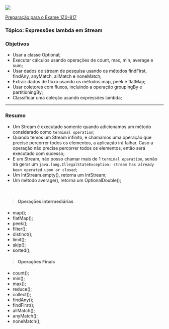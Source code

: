 ![](https://github.com/ocpjp-study/expressoes-lambda-em-streams/blob/main/ocpjp.png)

[Preparação para o Exame 1Z0-817](https://education.oracle.com/pt_BR/upgrade-ocp-java-6-7-8-to-java-se-11-developer/pexam_1Z0-817)

### Tópico: Expressões lambda em Stream
### Objetivos
- Usar a classe Optional;
- Executar cálculos usando operações de count, max, min, average e sum;
- Usar dados de stream de pesquisa usando os métodos findFirst, findAny, anyMatch, allMatch e noneMatch;
- Extrair dados de fluxo usando os métodos map, peek e flatMap;
- Usar coletores com fluxos, incluindo a operação groupingBy e partitioningBy;
- Classificar uma coleção usando expressões lambda;

<hr>

### Resumo
- Um Stream é executado somente quando adicionamos um método considerado como `terminal operation`; 
- Quando temos um Stream infinito, e chamamos uma operação que precise percorrer todos os elementos, a aplicação irá falhar. Caso a operação não precise percorrer todos os elementos, então será executado com sucesso;
- E um Stream, não posso chamar mais de 1 `terminal operation`, senão irá gerar um `java.lang.IllegalStateException: stream has already been operated upon or closed`;
- Um IntStream.empty(), retorna um IntStream;
- Um método average(), retorna um OptionalDouble();
<br/>

> #### Operações intermediárias
- map();
- flatMap();
- peek();
- filter();
- distinct();
- limit();
- skip();
- sorted();

> #### Operações Finais
- count();
- min();
- max();
- reduce();
- collect();
- findAny();
- findFirst();
- allMatch();
- anyMatch();
- noneMatch();
